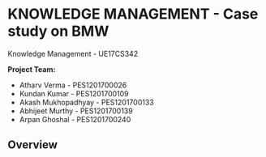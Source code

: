 # KNOWLEDGE MANAGEMENT  - Case study on BMW
Knowledge Management - UE17CS342

**Project Team:**
- Atharv Verma - PES1201700026
- Kundan Kumar - PES1201700109
- Akash Mukhopadhyay - PES1201700133
- Abhijeet Murthy - PES1201700139
- Arpan Ghoshal - PES1201700240

## Overview

